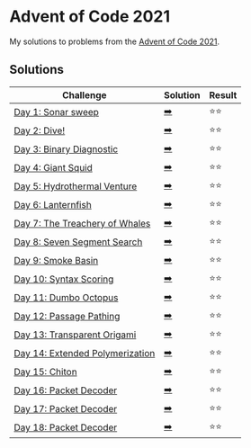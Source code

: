 # Advent of Code 2021

My solutions to problems from the [Advent of Code 2021](https://adventofcode.com/2021/).

## Solutions

| Challenge | Solution | Result |
| --------- | -------- | ------ |
| [Day 1: Sonar sweep](https://adventofcode.com/2021/day/1) | [:arrow_right:](day1.swift) | :star::star: |
| [Day 2: Dive!](https://adventofcode.com/2021/day/2) | [:arrow_right:](day2.swift) | :star::star: |
| [Day 3: Binary Diagnostic](https://adventofcode.com/2021/day/3) | [:arrow_right:](day3.swift) | :star::star: |
| [Day 4: Giant Squid](https://adventofcode.com/2021/day/4) | [:arrow_right:](day4.swift) | :star::star: |
| [Day 5: Hydrothermal Venture](https://adventofcode.com/2021/day/5) | [:arrow_right:](day5.swift) | :star::star: |
| [Day 6: Lanternfish](https://adventofcode.com/2021/day/6) | [:arrow_right:](day6.swift) | :star::star: |
| [Day 7: The Treachery of Whales](https://adventofcode.com/2021/day/7) | [:arrow_right:](day7.swift) | :star::star: |
| [Day 8: Seven Segment Search](https://adventofcode.com/2021/day/8) | [:arrow_right:](day8.swift) | :star::star: |
| [Day 9: Smoke Basin](https://adventofcode.com/2021/day/9) | [:arrow_right:](day9.swift) | :star::star: |
| [Day 10: Syntax Scoring](https://adventofcode.com/2021/day/10) | [:arrow_right:](day10.swift) | :star::star: |
| [Day 11: Dumbo Octopus](https://adventofcode.com/2021/day/11) | [:arrow_right:](day11.swift) | :star::star: |
| [Day 12: Passage Pathing](https://adventofcode.com/2021/day/12) | [:arrow_right:](day12.swift) | :star::star: |
| [Day 13: Transparent Origami](https://adventofcode.com/2021/day/13) | [:arrow_right:](day13.swift) | :star::star: |
| [Day 14: Extended Polymerization](https://adventofcode.com/2021/day/14) | [:arrow_right:](day14.swift) | :star::star: |
| [Day 15: Chiton](https://adventofcode.com/2021/day/15) | [:arrow_right:](day15.swift) | :star::star: |
| [Day 16: Packet Decoder](https://adventofcode.com/2021/day/16) | [:arrow_right:](day16.swift) | :star::star: |
| [Day 17: Packet Decoder](https://adventofcode.com/2021/day/17) | [:arrow_right:](day17.swift) | :star::star: |
| [Day 18: Packet Decoder](https://adventofcode.com/2021/day/18) | [:arrow_right:](day18.swift) | :star::star: |
